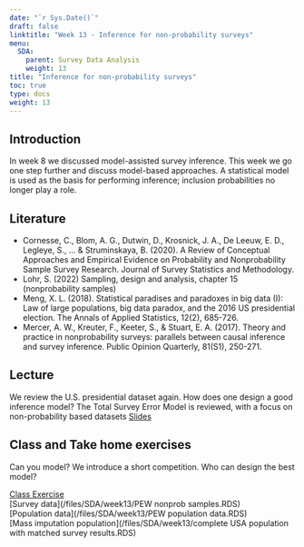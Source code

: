 ```yaml
---
date: "`r Sys.Date()`"
draft: false
linktitle: "Week 13 - Inference for non-probability surveys"
menu:
  SDA:
    parent: Survey Data Analysis
    weight: 13
title: "Inference for non-probability surveys"
toc: true
type: docs
weight: 13
---
```


## Introduction

In week 8 we discussed model-assisted survey inference. This week we go one step further and discuss model-based approaches. A statistical model is used as the basis for performing inference; inclusion probabilities no longer play a role.

## Literature
- Cornesse, C., Blom, A. G., Dutwin, D., Krosnick, J. A., De Leeuw, E. D., Legleye, S., ... & Struminskaya, B. (2020). A Review of Conceptual Approaches and Empirical Evidence on Probability and Nonprobability Sample Survey Research. Journal of Survey Statistics and Methodology. 
- Lohr, S. (2022) Sampling, design and analysis, chapter 15 (nonprobability samples)
-	Meng, X. L. (2018). Statistical paradises and paradoxes in big data (I): Law of large populations, big data paradox, and the 2016 US presidential election. The Annals of Applied Statistics, 12(2), 685-726.  
- Mercer, A. W., Kreuter, F., Keeter, S., & Stuart, E. A. (2017). Theory and practice in nonprobability surveys: parallels between causal inference and survey inference. Public Opinion Quarterly, 81(S1), 250-271.  



## Lecture
We review the U.S. presidential dataset again. How does one design a good inference model? The Total Survey Error Model is reviewed, with a focus on non-probability based datasets
[Slides](/files/SDA/week13/lecture_week_13.pdf)

## Class and Take home exercises
Can you model? We introduce a short competition. Who can design the best model? 

[Class Exercise](/files/SDA/week13/exercise_non_probability_based_adjustment.pdf)  
[Survey data](/files/SDA/week13/PEW nonprob samples.RDS)  
[Population data](/files/SDA/week13/PEW population data.RDS)  
[Mass imputation population](/files/SDA/week13/complete USA population with matched survey results.RDS)  






